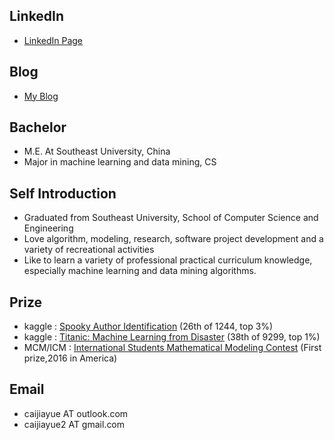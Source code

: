 ## LinkedIn

- [LinkedIn Page](https://www.linkedin.com/in/jiayuecai/)

## Blog

- [My Blog](https://coladrill.github.io/)

## Bachelor

- M.E. At Southeast University, China
- Major in machine learning and data mining, CS

## Self Introduction

- Graduated from Southeast University, School of Computer Science and Engineering
- Love algorithm, modeling, research, software project development and a variety of recreational activities
- Like to learn a variety of professional practical curriculum knowledge, especially machine learning and data mining algorithms.

## Prize

- kaggle : [Spooky Author Identification](https://www.kaggle.com/c/spooky-author-identification) (26th of 1244, top 3%)
- kaggle : [Titanic: Machine Learning from Disaster](https://www.kaggle.com/c/titanic) (38th of 9299, top 1%)
- MCM/ICM : [International Students Mathematical Modeling Contest](https://www.comap.com/undergraduate/contests/) (First prize,2016 in America)

## Email

- caijiayue AT outlook.com
- caijiayue2 AT gmail.com
